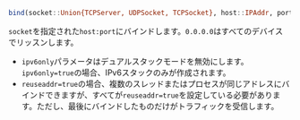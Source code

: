```julia
bind(socket::Union{TCPServer, UDPSocket, TCPSocket}, host::IPAddr, port::Integer; ipv6only=false, reuseaddr=false, kws...)
```

`socket`を指定された`host:port`にバインドします。`0.0.0.0`はすべてのデバイスでリッスンします。

  * `ipv6only`パラメータはデュアルスタックモードを無効にします。`ipv6only=true`の場合、IPv6スタックのみが作成されます。
  * `reuseaddr=true`の場合、複数のスレッドまたはプロセスが同じアドレスにバインドできますが、すべてが`reuseaddr=true`を設定している必要があります。ただし、最後にバインドしたものだけがトラフィックを受信します。
